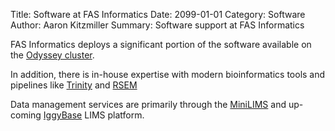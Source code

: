 Title: Software at FAS Informatics
Date: 2099-01-01
Category: Software
Author: Aaron Kitzmiller
Summary: Software support at FAS Informatics

FAS Informatics deploys a significant portion of the software available on the 
[Odyssey cluster](http://portal.rc.fas.harvard.edu/apps/modules/).

In addition, there is in-house expertise with modern bioinformatics tools 
and pipelines like [Trinity](tag/trinity.html) and [RSEM](tag/rsem.html)

Data management services are primarily through the [MiniLIMS](/tag/minilims.html) and up-coming [IggyBase](https://github.com/harvardinformatics/iggybase) LIMS platform.
